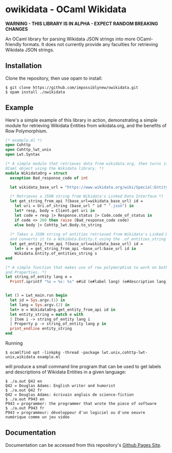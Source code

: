 # owikidata - OCaml Wikidata
**WARNING - THIS LIBRARY IS IN ALPHA - EXPECT RANDOM BREAKING CHANGES**

An OCaml library for parsing Wikidata JSON strings into more OCaml-friendly formats. It does not currently provide any faculties for retrieving Wikidata JSON strings.

## Installation
Clone the repository, then use opam to install:
```console
$ git clone https://github.com/impossiblynew/owikidata.git
$ opam install ./owikidata
```

## Example
Here's a simple example of this library in action, demonstrating a simple module for retrieving
Wikidata Entities from wikidata.org, and the benefits of Row Polymorphism.
```ocaml
(* example.ml *)
open Cohttp
open Cohttp_lwt_unix
open Lwt.Syntax

(* A simple module that retrieves data from wikidata.org, then turns it into an
OCaml object using the Wikidata library. *)
module WikidataOrg = struct
  exception Bad_response_code of int

  let wikidata_base_url = "https://www.wikidata.org/wiki/Special:EntityData/"

  (* Retrieves a JSON string from Wikidata's Linked Data Interface *)
  let get_string_from_api ?(base_url=wikidata_base_url) id =
    let uri = Uri.of_string (base_url ^ id ^ ".json") in
    let* resp, body = Client.get uri in
    let code = resp |> Response.status |> Code.code_of_status in
    if code <> 200 then raise (Bad_response_code code)
    else body |> Cohttp_lwt.Body.to_string
  
  (* Takes a JSON string of entities retrieved from Wikidata's Linked Data Interface
  and converts it to a Wikidata.Entity.t using the .of_entities_string function *)
  let get_entity_from_api ?(base_url=wikidata_base_url) id =
    let+ s = get_string_from_api ~base_url:base_url id in
    Wikidata.Entity.of_entities_string s
end

(* A simple function that makes use of row polymorphism to work on both Items
and Properties. *)
let string_of_entity lang e =
  Printf.sprintf "%s = %s: %s" e#id (e#label lang) (e#description lang)


let () = Lwt_main.run begin
  let id = Sys.argv.(1) in
  let lang = Sys.argv.(2) in
  let+ e = WikidataOrg.get_entity_from_api id in
  let entity_string = match e with
  | Item i -> string_of_entity lang i
  | Property p -> string_of_entity lang p in
  print_endline entity_string
end
```

Running
```console
$ ocamlfind opt -linkpkg -thread -package lwt.unix,cohttp-lwt-unix,wikidata example.ml
```
will produce a small command line program that can be used to get labels and descriptions of Wikidata Entities in a given language:
```console
$ ./a.out Q42 en
Q42 = Douglas Adams: English writer and humorist
$ ./a.out Q42 fr
Q42 = Douglas Adams: écrivain anglais de science-fiction
$ ./a.out P943 en
P943 = programmer: the programmer that wrote the piece of software
$ ./a.out P943 fr
P943 = programmeur: développeur d'un logiciel ou d'une oeuvre numérique comme un jeu vidéo
```


## Documentation
Documentation can be accessed from this repository's [Github Pages Site](https://impossiblynew.github.io/owikidata/wikidata/Wikidata/index.html).

